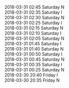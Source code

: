 2018-03-31 02:45 Saturday  N  
2018-03-31 02:35 Saturday  I  
2018-03-31 02:30 Saturday  N  
2018-03-31 02:25 Saturday  I  
2018-03-31 02:15 Saturday  N  
2018-03-31 02:10 Saturday  I  
2018-03-31 02:05 Saturday  N  
2018-03-31 01:45 Saturday  I  
2018-03-31 01:40 Saturday  N  
2018-03-31 00:50 Saturday  I  
2018-03-31 00:45 Saturday  N  
2018-03-31 00:35 Saturday  I  
2018-03-31 00:25 Saturday  N  
2018-03-30 20:40 Friday  I  
2018-03-30 20:35 Friday  N  
